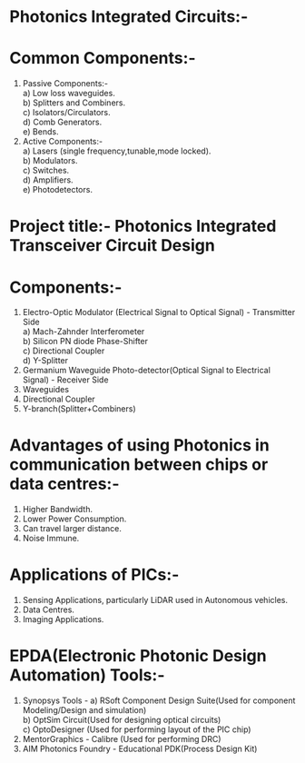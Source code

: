 # Photonics Integrated Circuits:-  
  # Common Components:-  
  1) Passive Components:-  
     a) Low loss waveguides.  
     b) Splitters and Combiners.  
     c) Isolators/Circulators.  
     d) Comb Generators.   
     e) Bends.    
  2) Active Components:-  
     a) Lasers (single frequency,tunable,mode locked).  
     b) Modulators.  
     c) Switches.  
     d) Amplifiers.  
     e) Photodetectors.  
# Project title:- Photonics Integrated Transceiver Circuit Design  
  # Components:-  
  1) Electro-Optic Modulator (Electrical Signal to Optical Signal) - Transmitter Side   
    a) Mach-Zahnder Interferometer   
    b) Silicon PN diode Phase-Shifter   
    c) Directional Coupler   
    d) Y-Splitter
  2) Germanium Waveguide Photo-detector(Optical Signal to Electrical Signal) - Receiver Side        
  3) Waveguides         
  4) Directional Coupler  
  5) Y-branch(Splitter+Combiners)   
  # Advantages of using Photonics in communication between chips or data centres:-  
  1) Higher Bandwidth.    
  2) Lower Power Consumption.  
  3) Can travel larger distance.  
  4) Noise Immune.  
  # Applications of PICs:-  
  1) Sensing Applications, particularly LiDAR used in Autonomous vehicles.  
  2) Data Centres.    
  3) Imaging Applications.  
# EPDA(Electronic Photonic Design Automation) Tools:-     
1) Synopsys Tools - 
  a) RSoft Component Design Suite(Used for component Modeling/Design and simulation)   
  b) OptSim Circuit(Used for designing optical circuits)   
  c) OptoDesigner (Used for performing layout of the PIC chip)    
2) MentorGraphics - Calibre (Used for performing DRC)      
3) AIM Photonics Foundry - Educational PDK(Process Design Kit)       

